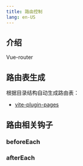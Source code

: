 ```yaml
---
title: 路由控制
lang: en-US
---
```


## 介绍

Vue-router

## 路由表生成

根据目录结构自动生成路由表：
* [vite-plugin-pages](https://github.com/hannoeru/vite-plugin-pages)

## 路由相关钩子

### beforeEach

### afterEach

